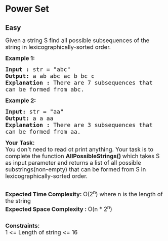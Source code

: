 # Power Set
##  Easy 
<div class="problem-statement">
                <p></p><p><span style="font-size:18px">Given a string S find&nbsp;all possible subsequences&nbsp;of the string in lexicographically-sorted order.</span></p>

<p><span style="font-size:18px"><strong>Example 1:</strong></span></p>

<pre><span style="font-size:18px"><strong>Input : </strong>str = "abc"
<strong>Output: </strong>a ab abc ac b bc c
<strong>Explanation : </strong>There are 7 subsequences that 
can be formed from abc.</span>
</pre>

<p><span style="font-size:18px"><strong>Example 2:</strong></span></p>

<pre><span style="font-size:18px"><strong>Input: </strong>str = "aa"
<strong>Output: </strong>a a aa
<strong>Explanation : </strong>There are 3 subsequences that 
can be formed from aa.</span>
</pre>

<p><span style="font-size:18px"><strong>Your Task:</strong><br>
You don't need to read ot print anything. Your task is to complete the function&nbsp;<strong>AllPossibleStrings()&nbsp;</strong>which takes S as input parameter and returns a list of all possible substrings(non-empty) that can be formed from S in lexicographically-sorted order.</span><br>
&nbsp;</p>

<p><span style="font-size:18px"><strong>Expected Time Complexity:&nbsp;</strong>O(2<sup>n</sup>) where n is the length of the string<br>
<strong>Expected Space Complexity :&nbsp;</strong>O(n * 2<sup>n</sup>)</span><br>
&nbsp;</p>

<p><strong><span style="font-size:18px">Constraints:&nbsp;</span></strong><br>
<span style="font-size:18px">1 &lt;= Length of string &lt;= 16</span></p>
 <p></p>
            </div>